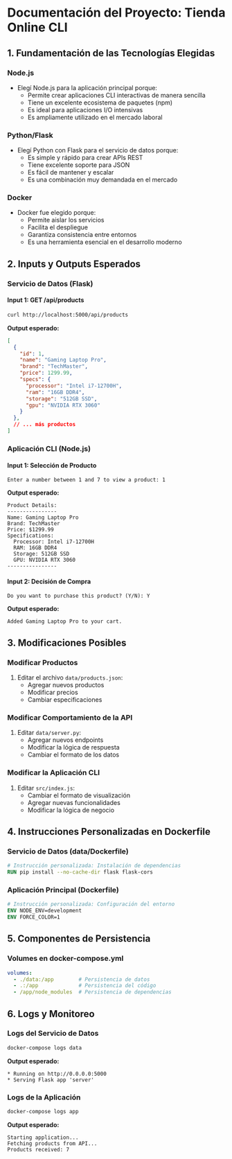 # Documentación del Proyecto: Tienda Online CLI

## 1. Fundamentación de las Tecnologías Elegidas

### Node.js
- Elegí Node.js para la aplicación principal porque:
  - Permite crear aplicaciones CLI interactivas de manera sencilla
  - Tiene un excelente ecosistema de paquetes (npm)
  - Es ideal para aplicaciones I/O intensivas
  - Es ampliamente utilizado en el mercado laboral

### Python/Flask
- Elegí Python con Flask para el servicio de datos porque:
  - Es simple y rápido para crear APIs REST
  - Tiene excelente soporte para JSON
  - Es fácil de mantener y escalar
  - Es una combinación muy demandada en el mercado

### Docker
- Docker fue elegido porque:
  - Permite aislar los servicios
  - Facilita el despliegue
  - Garantiza consistencia entre entornos
  - Es una herramienta esencial en el desarrollo moderno

## 2. Inputs y Outputs Esperados

### Servicio de Datos (Flask)

#### Input 1: GET /api/products
```bash
curl http://localhost:5000/api/products
```
**Output esperado:**
```json
[
  {
    "id": 1,
    "name": "Gaming Laptop Pro",
    "brand": "TechMaster",
    "price": 1299.99,
    "specs": {
      "processor": "Intel i7-12700H",
      "ram": "16GB DDR4",
      "storage": "512GB SSD",
      "gpu": "NVIDIA RTX 3060"
    }
  },
  // ... más productos
]
```

### Aplicación CLI (Node.js)

#### Input 1: Selección de Producto
```
Enter a number between 1 and 7 to view a product: 1
```
**Output esperado:**
```
Product Details:
----------------
Name: Gaming Laptop Pro
Brand: TechMaster
Price: $1299.99
Specifications:
  Processor: Intel i7-12700H
  RAM: 16GB DDR4
  Storage: 512GB SSD
  GPU: NVIDIA RTX 3060
----------------
```

#### Input 2: Decisión de Compra
```
Do you want to purchase this product? (Y/N): Y
```
**Output esperado:**
```
Added Gaming Laptop Pro to your cart.
```

## 3. Modificaciones Posibles

### Modificar Productos
1. Editar el archivo `data/products.json`:
   - Agregar nuevos productos
   - Modificar precios
   - Cambiar especificaciones

### Modificar Comportamiento de la API
1. Editar `data/server.py`:
   - Agregar nuevos endpoints
   - Modificar la lógica de respuesta
   - Cambiar el formato de los datos

### Modificar la Aplicación CLI
1. Editar `src/index.js`:
   - Cambiar el formato de visualización
   - Agregar nuevas funcionalidades
   - Modificar la lógica de negocio

## 4. Instrucciones Personalizadas en Dockerfile

### Servicio de Datos (data/Dockerfile)
```dockerfile
# Instrucción personalizada: Instalación de dependencias
RUN pip install --no-cache-dir flask flask-cors
```

### Aplicación Principal (Dockerfile)
```dockerfile
# Instrucción personalizada: Configuración del entorno
ENV NODE_ENV=development
ENV FORCE_COLOR=1
```

## 5. Componentes de Persistencia

### Volumes en docker-compose.yml
```yaml
volumes:
  - ./data:/app        # Persistencia de datos
  - .:/app             # Persistencia del código
  - /app/node_modules  # Persistencia de dependencias
```

## 6. Logs y Monitoreo

### Logs del Servicio de Datos
```bash
docker-compose logs data
```
**Output esperado:**
```
* Running on http://0.0.0.0:5000
* Serving Flask app 'server'
```

### Logs de la Aplicación
```bash
docker-compose logs app
```
**Output esperado:**
```
Starting application...
Fetching products from API...
Products received: 7
``` 